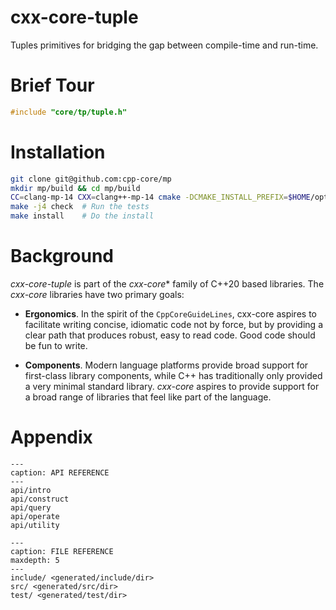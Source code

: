 
# cxx-core-tuple

Tuples primitives for bridging the gap between compile-time and run-time.

# Brief Tour


```c++
#include "core/tp/tuple.h"
```

# Installation

```bash
git clone git@github.com:cpp-core/mp
mkdir mp/build && cd mp/build
CC=clang-mp-14 CXX=clang++-mp-14 cmake -DCMAKE_INSTALL_PREFIX=$HOME/opt ..
make -j4 check  # Run the tests
make install    # Do the install
```

# Background

*cxx-core-tuple* is part of the *cxx-core** family of C++20 based
libraries. The *cxx-core* libraries have two primary goals:

- **Ergonomics**. In the spirit of the `CppCoreGuideLines`, cxx-core
  aspires to facilitate writing concise, idiomatic code not by force,
  but by providing a clear path that produces robust, easy to read
  code. Good code should be fun to write.
  
- **Components**. Modern language platforms provide broad support for
  first-class library components, while C++ has traditionally only
  provided a very minimal standard library. *cxx-core* aspires to
  provide support for a broad range of libraries that feel like part
  of the language.

# Appendix

```{toctree}
---
caption: API REFERENCE
---
api/intro
api/construct
api/query
api/operate
api/utility
```

```{toctree}
---
caption: FILE REFERENCE
maxdepth: 5
---
include/ <generated/include/dir>
src/ <generated/src/dir>
test/ <generated/test/dir>
```
